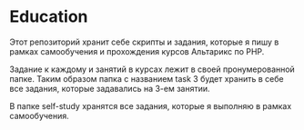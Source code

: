 # Education

Этот репозиторий хранит себе скрипты и задания, которые я пишу в рамках самообучения и прохождения курсов Альтарикс по PHP.

Задание к каждому и занятий в курсах лежит в своей пронумерованной папке. Таким образом папка с названием task 3 будет хранить 
в себе все задания, которые задавались на 3-ем занятии.

В папке self-study хранятся все задания, которые я выполняю в рамках самообучения.

